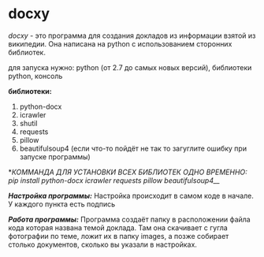# docxy

_docxy_ - это программа для создания докладов из информации взятой из википедии. Она написана на python с использованием сторонних библиотек.

для запуска нужно: python (от 2.7 до самых новых версий), библиотеки python, консоль

**библиотеки:**
  1. python-docx
  2. icrawler
  3. shutil
  4. requests
  5. pillow
  6. beautifulsoup4
(если что-то пойдёт не так то загуглите ошибку при запуске программы)

**КОММАНДА ДЛЯ УСТАНОВКИ ВСЕХ БИБЛИОТЕК ОДНО ВРЕМЕННО: *pip install python-docx icrawler requests pillow beautifulsoup4__**

**_Настройка программы:_**
Настройка происходит в самом коде в начале. У каждого пункта есть подпись

**_Работа программы:_**
Программа создаёт папку в расположении файла кода которая названа темой доклада. Там она скачивает с гугла фотографии по теме, ложит их в папку images, а позже собирает столько документов, сколько вы указали в настройках.
